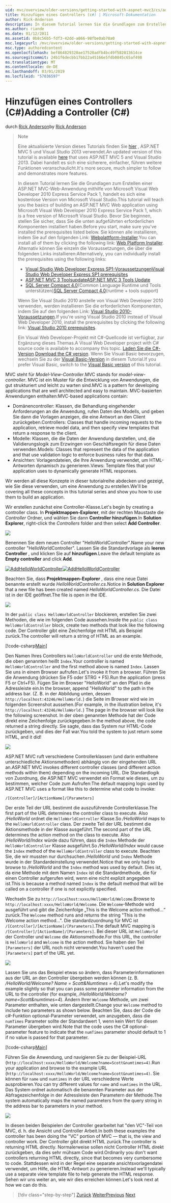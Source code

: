 ```yaml
---
uid: mvc/overview/older-versions/getting-started-with-aspnet-mvc3/cs/adding-a-controller
title: Hinzufügen eines Controllers (c#) | Microsoft-Dokumentation
author: Rick-Anderson
description: In diesem Tutorial lernen Sie die Grundlagen zum Erstellen einer ASP.NET MVC-Web-Anwendung mithilfe von Microsoft Visual Web Developer 2010 Express Serivice Pack 1, was, wie ich...
ms.author: riande
ms.date: 01/12/2011
ms.assetid: 0b8c56b5-fdf3-42dd-a866-98fbe0ab78a0
msc.legacyurl: /mvc/overview/older-versions/getting-started-with-aspnet-mvc3/cs/adding-a-controller
msc.type: authoredcontent
ms.openlocfilehash: bef864829320ae17520adfb4bc49f582013614ce
ms.sourcegitcommit: 24b1f6decbb17bb22a45166e5fdb0845c65af498
ms.translationtype: MT
ms.contentlocale: de-DE
ms.lasthandoff: 03/01/2019
ms.locfileid: "57036597"
---
```

<a name="adding-a-controller-c"></a><span data-ttu-id="84880-103">Hinzufügen eines Controllers (C#)</span><span class="sxs-lookup"><span data-stu-id="84880-103">Adding a Controller (C#)</span></span>
====================
<span data-ttu-id="84880-104">durch [Rick Anderson]((https://twitter.com/RickAndMSFT))</span><span class="sxs-lookup"><span data-stu-id="84880-104">by [Rick Anderson]((https://twitter.com/RickAndMSFT))</span></span>

> > [!NOTE]
> > <span data-ttu-id="84880-105">Eine aktualisierte Version dieses Tutorials finden Sie [hier](../../../getting-started/introduction/getting-started.md) , ASP.NET MVC 5 und Visual Studio 2013 verwendet.</span><span class="sxs-lookup"><span data-stu-id="84880-105">An updated version of this tutorial is available [here](../../../getting-started/introduction/getting-started.md) that uses ASP.NET MVC 5 and Visual Studio 2013.</span></span> <span data-ttu-id="84880-106">Dabei handelt es sich eine sicherere, einfacher, führen weitere Funktionen veranschaulicht.</span><span class="sxs-lookup"><span data-stu-id="84880-106">It's more secure, much simpler to follow and demonstrates more features.</span></span>
> 
> 
> <span data-ttu-id="84880-107">In diesem Tutorial lernen Sie die Grundlagen zum Erstellen einer ASP.NET MVC-Web-Anwendung mithilfe von Microsoft Visual Web Developer 2010 Express Service Pack 1, handelt es sich eine kostenlose Version von Microsoft Visual Studio.</span><span class="sxs-lookup"><span data-stu-id="84880-107">This tutorial will teach you the basics of building an ASP.NET MVC Web application using Microsoft Visual Web Developer 2010 Express Service Pack 1, which is a free version of Microsoft Visual Studio.</span></span> <span data-ttu-id="84880-108">Bevor Sie beginnen, stellen Sie sicher, dass Sie die unten aufgeführten erforderlichen Komponenten installiert haben.</span><span class="sxs-lookup"><span data-stu-id="84880-108">Before you start, make sure you've installed the prerequisites listed below.</span></span> <span data-ttu-id="84880-109">Sie können alle installieren, indem Sie auf den folgenden Link: [Webplattform-Installer](https://www.microsoft.com/web/gallery/install.aspx?appid=VWD2010SP1Pack).</span><span class="sxs-lookup"><span data-stu-id="84880-109">You can install all of them by clicking the following link: [Web Platform Installer](https://www.microsoft.com/web/gallery/install.aspx?appid=VWD2010SP1Pack).</span></span> <span data-ttu-id="84880-110">Alternativ können Sie einzeln die Voraussetzungen, die über die folgenden Links installieren:</span><span class="sxs-lookup"><span data-stu-id="84880-110">Alternatively, you can individually install the prerequisites using the following links:</span></span>
> 
> - [<span data-ttu-id="84880-111">Visual Studio Web Developer Express SP1-Voraussetzungen</span><span class="sxs-lookup"><span data-stu-id="84880-111">Visual Studio Web Developer Express SP1 prerequisites</span></span>](https://www.microsoft.com/web/gallery/install.aspx?appid=VWD2010SP1Pack)
> - [<span data-ttu-id="84880-112">ASP.NET MVC 3 Toolsupdate</span><span class="sxs-lookup"><span data-stu-id="84880-112">ASP.NET MVC 3 Tools Update</span></span>](https://www.microsoft.com/web/gallery/install.aspx?appsxml=&amp;appid=MVC3)
> - <span data-ttu-id="84880-113">[SQL Server Compact 4.0](https://www.microsoft.com/web/gallery/install.aspx?appid=SQLCE;SQLCEVSTools_4_0)(Common Language Runtime und Tools unterstützen)</span><span class="sxs-lookup"><span data-stu-id="84880-113">[SQL Server Compact 4.0](https://www.microsoft.com/web/gallery/install.aspx?appid=SQLCE;SQLCEVSTools_4_0)(runtime + tools support)</span></span>
> 
> <span data-ttu-id="84880-114">Wenn Sie Visual Studio 2010 anstelle von Visual Web Developer 2010 verwenden, werden installieren Sie die erforderlichen Komponenten, indem Sie auf den folgenden Link: [Visual Studio 2010-Voraussetzungen](https://www.microsoft.com/web/gallery/install.aspx?appsxml=&amp;appid=VS2010SP1Pack).</span><span class="sxs-lookup"><span data-stu-id="84880-114">If you're using Visual Studio 2010 instead of Visual Web Developer 2010, install the prerequisites by clicking the following link: [Visual Studio 2010 prerequisites](https://www.microsoft.com/web/gallery/install.aspx?appsxml=&amp;appid=VS2010SP1Pack).</span></span>
> 
> <span data-ttu-id="84880-115">Ein Visual Web Developer-Projekt mit C#-Quellcode ist verfügbar, zur Ergänzung dieses Themas.</span><span class="sxs-lookup"><span data-stu-id="84880-115">A Visual Web Developer project with C# source code is available to accompany this topic.</span></span> <span data-ttu-id="84880-116">[Laden Sie die C#-Version](https://code.msdn.microsoft.com/Introduction-to-MVC-3-10d1b098).</span><span class="sxs-lookup"><span data-stu-id="84880-116">[Download the C# version](https://code.msdn.microsoft.com/Introduction-to-MVC-3-10d1b098).</span></span> <span data-ttu-id="84880-117">Wenn Sie Visual Basic bevorzugen, wechseln Sie zu der [Visual Basic-Version](../vb/intro-to-aspnet-mvc-3.md) in diesem Tutorial.</span><span class="sxs-lookup"><span data-stu-id="84880-117">If you prefer Visual Basic, switch to the [Visual Basic version](../vb/intro-to-aspnet-mvc-3.md) of this tutorial.</span></span>


<span data-ttu-id="84880-118">MVC steht für *Model-View-Controller*.</span><span class="sxs-lookup"><span data-stu-id="84880-118">MVC stands for *model-view-controller*.</span></span> <span data-ttu-id="84880-119">MVC ist ein Muster für die Entwicklung von Anwendungen, die gut strukturiert und leicht zu warten sind.</span><span class="sxs-lookup"><span data-stu-id="84880-119">MVC is a pattern for developing applications that are well architected and easy to maintain.</span></span> <span data-ttu-id="84880-120">MVC-basierten Anwendungen enthalten:</span><span class="sxs-lookup"><span data-stu-id="84880-120">MVC-based applications contain:</span></span>

- <span data-ttu-id="84880-121">Domänencontroller: Klassen, die Behandlung eingehender Anforderungen an die Anwendung, rufen Daten des Modells, und geben Sie dann die Vorlagen anzeigen, die eine Antwort an den Client zurückgeben.</span><span class="sxs-lookup"><span data-stu-id="84880-121">Controllers: Classes that handle incoming requests to the application, retrieve model data, and then specify view templates that return a response to the client.</span></span>
- <span data-ttu-id="84880-122">Modelle: Klassen, die die Daten der Anwendung darstellen, und, die Validierungslogik zum Erzwingen von Geschäftsregeln für diese Daten verwenden.</span><span class="sxs-lookup"><span data-stu-id="84880-122">Models: Classes that represent the data of the application and that use validation logic to enforce business rules for that data.</span></span>
- <span data-ttu-id="84880-123">Ansichten: Vorlagendateien, die Ihre Anwendung verwendet, um HTML-Antworten dynamisch zu generieren.</span><span class="sxs-lookup"><span data-stu-id="84880-123">Views: Template files that your application uses to dynamically generate HTML responses.</span></span>

<span data-ttu-id="84880-124">Wir werden all diese Konzepte in dieser tutorialreihe abdecken und gezeigt, wie Sie diese verwenden, um eine Anwendung zu erstellen.</span><span class="sxs-lookup"><span data-stu-id="84880-124">We'll be covering all these concepts in this tutorial series and show you how to use them to build an application.</span></span>

<span data-ttu-id="84880-125">Wir erstellen zunächst eine Controller-Klasse.</span><span class="sxs-lookup"><span data-stu-id="84880-125">Let's begin by creating a controller class.</span></span> <span data-ttu-id="84880-126">In **Projektmappen-Explorer**, mit der rechten Maustaste die *Controller* Ordner, und wählen Sie dann **Controller hinzufügen**.</span><span class="sxs-lookup"><span data-stu-id="84880-126">In **Solution Explorer**, right-click the *Controllers* folder and then select **Add Controller**.</span></span>

[![](adding-a-controller/_static/image2.png)](adding-a-controller/_static/image1.png)

<span data-ttu-id="84880-127">Benennen Sie dem neuen Controller "HelloWorldController".</span><span class="sxs-lookup"><span data-stu-id="84880-127">Name your new controller "HelloWorldController".</span></span> <span data-ttu-id="84880-128">Lassen Sie die Standardvorlage als **leeren Controller** , und klicken Sie auf **hinzufügen**.</span><span class="sxs-lookup"><span data-stu-id="84880-128">Leave the default template as **Empty controller** and click **Add**.</span></span>

<span data-ttu-id="84880-129">[![AddHelloWorldController](adding-a-controller/_static/image4.png)](adding-a-controller/_static/image3.png)</span><span class="sxs-lookup"><span data-stu-id="84880-129">[![AddHelloWorldController](adding-a-controller/_static/image4.png)](adding-a-controller/_static/image3.png)</span></span>

<span data-ttu-id="84880-130">Beachten Sie, dass **Projektmappen-Explorer** , dass eine neue Datei benannte erstellt wurde *HelloWorldController.cs*.</span><span class="sxs-lookup"><span data-stu-id="84880-130">Notice in **Solution Explorer** that a new file has been created named *HelloWorldController.cs*.</span></span> <span data-ttu-id="84880-131">Die Datei ist in der IDE geöffnet.</span><span class="sxs-lookup"><span data-stu-id="84880-131">The file is open in the IDE.</span></span>

![](adding-a-controller/_static/image5.png)

<span data-ttu-id="84880-132">In der `public class HelloWorldController` blockieren, erstellen Sie zwei Methoden, die wie im folgenden Code aussehen.</span><span class="sxs-lookup"><span data-stu-id="84880-132">Inside the `public class HelloWorldController` block, create two methods that look like the following code.</span></span> <span data-ttu-id="84880-133">Der Controller gibt eine Zeichenfolge mit HTML als Beispiel zurück.</span><span class="sxs-lookup"><span data-stu-id="84880-133">The controller will return a string of HTML as an example.</span></span>

[!code-csharp[Main](adding-a-controller/samples/sample1.cs)]

<span data-ttu-id="84880-134">Den Namen Ihres Controllers `HelloWorldController` und die erste Methode, die oben genannten heißt `Index`.</span><span class="sxs-lookup"><span data-stu-id="84880-134">Your controller is named `HelloWorldController` and the first method above is named `Index`.</span></span> <span data-ttu-id="84880-135">Lassen Sie uns in einem Browser aufrufen.</span><span class="sxs-lookup"><span data-stu-id="84880-135">Let's invoke it from a browser.</span></span> <span data-ttu-id="84880-136">Führen Sie die Anwendung (drücken Sie F5 oder STRG + F5).</span><span class="sxs-lookup"><span data-stu-id="84880-136">Run the application (press F5 or Ctrl+F5).</span></span> <span data-ttu-id="84880-137">Fügen Sie im Browser "HelloWorld" an den Pfad in die Adressleiste ein.</span><span class="sxs-lookup"><span data-stu-id="84880-137">In the browser, append "HelloWorld" to the path in the address bar.</span></span> <span data-ttu-id="84880-138">(Z. B. in der Abbildung unten, dessen `http://localhost:43246/HelloWorld.`) die Seite im Browser wird wie im folgenden Screenshot aussehen.</span><span class="sxs-lookup"><span data-stu-id="84880-138">(For example, in the illustration below, it's `http://localhost:43246/HelloWorld.`) The page in the browser will look like the following screenshot.</span></span> <span data-ttu-id="84880-139">In der oben genannten Methode hat der Code direkt eine Zeichenfolge zurückgegeben.</span><span class="sxs-lookup"><span data-stu-id="84880-139">In the method above, the code returned a string directly.</span></span> <span data-ttu-id="84880-140">Sie sagte, dass das System nur HTML-Code zurückgeben, und dies der Fall war.</span><span class="sxs-lookup"><span data-stu-id="84880-140">You told the system to just return some HTML, and it did!</span></span>

![](adding-a-controller/_static/image6.png)

<span data-ttu-id="84880-141">ASP.NET MVC ruft verschiedene Controllerklassen (und darin enthaltene unterschiedliche Aktionsmethoden) abhängig von der eingehenden URL an.</span><span class="sxs-lookup"><span data-stu-id="84880-141">ASP.NET MVC invokes different controller classes (and different action methods within them) depending on the incoming URL.</span></span> <span data-ttu-id="84880-142">Die Standardlogik von Zuordnung, die ASP.NET MVC verwendet ein Format wie dieses, um zu bestimmen, welcher Code zum Aufrufen:</span><span class="sxs-lookup"><span data-stu-id="84880-142">The default mapping logic used by ASP.NET MVC uses a format like this to determine what code to invoke:</span></span>

`/[Controller]/[ActionName]/[Parameters]`

<span data-ttu-id="84880-143">Der erste Teil der URL bestimmt die auszuführende Controllerklasse.</span><span class="sxs-lookup"><span data-stu-id="84880-143">The first part of the URL determines the controller class to execute.</span></span> <span data-ttu-id="84880-144">Also */HelloWorld* ordnet die `HelloWorldController` Klasse.</span><span class="sxs-lookup"><span data-stu-id="84880-144">So */HelloWorld* maps to the `HelloWorldController` class.</span></span> <span data-ttu-id="84880-145">Der zweite Teil der URL bestimmt die Aktionsmethode in der Klasse ausgeführt.</span><span class="sxs-lookup"><span data-stu-id="84880-145">The second part of the URL determines the action method on the class to execute.</span></span> <span data-ttu-id="84880-146">Also */HelloWorld/Index* würde dazu führen, dass die `Index` Methode der `HelloWorldController` Klasse ausgeführt.</span><span class="sxs-lookup"><span data-stu-id="84880-146">So */HelloWorld/Index* would cause the `Index` method of the `HelloWorldController` class to execute.</span></span> <span data-ttu-id="84880-147">Beachten Sie, die wir mussten nur durchsuchen */HelloWorld* und `Index` Methode wurde in der Standardeinstellung verwendet.</span><span class="sxs-lookup"><span data-stu-id="84880-147">Notice that we only had to browse to */HelloWorld* and the `Index` method was used by default.</span></span> <span data-ttu-id="84880-148">Dies ist, da eine Methode mit dem Namen `Index` ist die Standardmethode, die für einen Controller aufgerufen wird, wenn eine nicht explizit angegeben ist.</span><span class="sxs-lookup"><span data-stu-id="84880-148">This is because a method named `Index` is the default method that will be called on a controller if one is not explicitly specified.</span></span>

<span data-ttu-id="84880-149">Wechseln Sie zu `http://localhost:xxxx/HelloWorld/Welcome`.</span><span class="sxs-lookup"><span data-stu-id="84880-149">Browse to `http://localhost:xxxx/HelloWorld/Welcome`.</span></span> <span data-ttu-id="84880-150">Die `Welcome`-Methode wird ausgeführt und gibt die Zeichenfolge „This is the Welcome action method...“ zurück.</span><span class="sxs-lookup"><span data-stu-id="84880-150">The `Welcome` method runs and returns the string "This is the Welcome action method...".</span></span> <span data-ttu-id="84880-151">Die standardzuordnung für MVC ist `/[Controller]/[ActionName]/[Parameters]`.</span><span class="sxs-lookup"><span data-stu-id="84880-151">The default MVC mapping is `/[Controller]/[ActionName]/[Parameters]`.</span></span> <span data-ttu-id="84880-152">Bei dieser URL ist `HelloWorld` der Controller und `Welcome` die Aktionsmethode.</span><span class="sxs-lookup"><span data-stu-id="84880-152">For this URL, the controller is `HelloWorld` and `Welcome` is the action method.</span></span> <span data-ttu-id="84880-153">Sie haben den Teil `[Parameters]` der URL noch nicht verwendet.</span><span class="sxs-lookup"><span data-stu-id="84880-153">You haven't used the `[Parameters]` part of the URL yet.</span></span>

![](adding-a-controller/_static/image7.png)

<span data-ttu-id="84880-154">Lassen Sie uns das Beispiel etwas so ändern, dass Parameterinformationen aus der URL an den Controller übergeben werden können (z. B. */HelloWorld/Welcome? Name = Scott&amp;Numtimes = 4*).</span><span class="sxs-lookup"><span data-stu-id="84880-154">Let's modify the example slightly so that you can pass some parameter information from the URL to the controller (for example, */HelloWorld/Welcome?name=Scott&amp;numtimes=4*).</span></span> <span data-ttu-id="84880-155">Ändern Ihrer `Welcome` Methode, um zwei Parameter enthalten, wie unten dargestellt.</span><span class="sxs-lookup"><span data-stu-id="84880-155">Change your `Welcome` method to include two parameters as shown below.</span></span> <span data-ttu-id="84880-156">Beachten Sie, dass der Code die c#-Funktion optional-Parameter verwendet, um anzugeben, dass die `numTimes` Parameter sollte der Standardwert 1, wenn kein Wert für diesen Parameter übergeben wird.</span><span class="sxs-lookup"><span data-stu-id="84880-156">Note that the code uses the C# optional-parameter feature to indicate that the `numTimes` parameter should default to 1 if no value is passed for that parameter.</span></span>

[!code-csharp[Main](adding-a-controller/samples/sample2.cs)]

<span data-ttu-id="84880-157">Führen Sie die Anwendung, und navigieren Sie zu der Beispiel-URL (`http://localhost:xxxx/HelloWorld/Welcome?name=Scott&numtimes=4)`.</span><span class="sxs-lookup"><span data-stu-id="84880-157">Run your application and browse to the example URL (`http://localhost:xxxx/HelloWorld/Welcome?name=Scott&numtimes=4)`.</span></span> <span data-ttu-id="84880-158">Sie können für `name` und `numtimes` in der URL verschiedene Werte ausprobieren.</span><span class="sxs-lookup"><span data-stu-id="84880-158">You can try different values for `name` and `numtimes` in the URL.</span></span> <span data-ttu-id="84880-159">Das System ordnet automatisch die benannten Parameter aus der Abfragezeichenfolge in der Adressleiste den Parametern der Methode.</span><span class="sxs-lookup"><span data-stu-id="84880-159">The system automatically maps the named parameters from the query string in the address bar to parameters in your method.</span></span>

![](adding-a-controller/_static/image8.png)

<span data-ttu-id="84880-160">In diesen beiden Beispielen der Controller gearbeitet hat "den VC"-Teil von MVC, d. h. die Ansicht und Controller Arbeit.</span><span class="sxs-lookup"><span data-stu-id="84880-160">In both these examples the controller has been doing the "VC" portion of MVC — that is, the view and controller work.</span></span> <span data-ttu-id="84880-161">Der Controller gibt direkt HTML zurück.</span><span class="sxs-lookup"><span data-stu-id="84880-161">The controller is returning HTML directly.</span></span> <span data-ttu-id="84880-162">Normalerweise sollen nicht Controller HTML direkt zurückgeben, da dies sehr mühsam Code wird.</span><span class="sxs-lookup"><span data-stu-id="84880-162">Ordinarily you don't want controllers returning HTML directly, since that becomes very cumbersome to code.</span></span> <span data-ttu-id="84880-163">Stattdessen wird in der Regel eine separate ansichtsvorlagendatei verwendet, um Hilfe, die HTML-Antwort zu generieren.</span><span class="sxs-lookup"><span data-stu-id="84880-163">Instead we'll typically use a separate view template file to help generate the HTML response.</span></span> <span data-ttu-id="84880-164">Sehen wir uns weiter an, wie wir dies erreichen können.</span><span class="sxs-lookup"><span data-stu-id="84880-164">Let's look next at how we can do this.</span></span>

> [!div class="step-by-step"]
> <span data-ttu-id="84880-165">[Zurück](intro-to-aspnet-mvc-3.md)
> [Weiter](adding-a-view.md)</span><span class="sxs-lookup"><span data-stu-id="84880-165">[Previous](intro-to-aspnet-mvc-3.md)
[Next](adding-a-view.md)</span></span>
